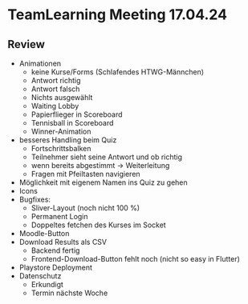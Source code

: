 # TeamLearning Meeting 17.04.24

## Review

- Animationen
  - keine Kurse/Forms (Schlafendes HTWG-Männchen)
  - Antwort richtig
  - Antwort falsch
  - Nichts ausgewählt
  - Waiting Lobby
  - Papierflieger in Scoreboard
  - Tennisball in Scoreboard
  - Winner-Animation
- besseres Handling beim Quiz
  - Fortschrittsbalken
  - Teilnehmer sieht seine Antwort und ob richtig
  - wenn bereits abgestimmt → Weiterleitung
  - Fragen mit Pfeiltasten navigieren
- Möglichkeit mit eigenem Namen ins Quiz zu gehen
- Icons
- Bugfixes:
  - Sliver-Layout (noch nicht 100 %)
  - Permanent Login
  - Doppeltes fetchen des Kurses im Socket
- Moodle-Button
- Download Results als CSV
  - Backend fertig
  - Frontend-Download-Button fehlt noch (nicht so easy in Flutter)
- Playstore Deployment
- Datenschutz
  - Erkundigt
  - Termin nächste Woche